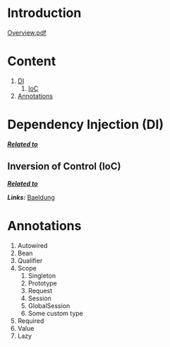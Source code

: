 # Introduction

[Overview.pdf](spring-overview.pdf)
# Content
1. [DI](#dependency-injection-di)
   1. [IoC](#inversion-of-control-ioc)
2. [Annotations](#annotations)
   
# Dependency Injection (DI)
[***Related to***](https://github.com/Regyl/KnowledgeDB/tree/master/java/approach#dependency-injection-di)

## Inversion of Control (IoC)
[***Related to***](https://github.com/Regyl/KnowledgeDB/tree/master/java/approach#inversion-of-control-ioc)

***Links:***
[Baeldung](https://www.baeldung.com/spring-core-annotations)

# Annotations
1. Autowired
2. Bean
3. Qualifier
4. Scope
   1. Singleton
   2. Prototype
   3. Request
   4. Session
   5. GlobalSession
   6. Some custom type
5. Required
6. Value
7. Lazy